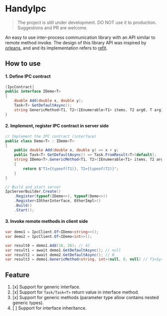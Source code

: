 # HandyIpc

> The project is still under development. DO NOT use it to production. Suggestions and PR are welcome.

An easy to use inter-process communication library with an API similar to remote method invoke. The design of this library API was inspired by [orleans](https://github.com/dotnet/orleans), and and its implementation refers to [refit](https://github.com/reactiveui/refit).

## How to use

#### 1. Define IPC contract

```csharp
[IpcContract]
public interface IDemo<T>
{
    double Add(double x, double y);
    Task<T> GetDefaultAsync();
    string GenericMethod<T1, T2>(IEnumerable<T1> items, T2 arg0, T arg1);
}
```

#### 2. Implement, register IPC contract in server side

```csharp
// Implement the IPC contract (interface)
public class Demo<T> : IDemo<T>
{
    public double Add(double x, double y) => x + y;
    public Task<T> GetDefaultAsync() => Task.FromResult<T>(default);
    string IDemo<T>.GenericMethod<T1, T2>(IEnumerable<T1> items, T2 arg0, T arg1)
    {
        return $"T1={typeof(T1)}, T2={typeof(T2)}";
    }
}
```

```csharp
// Build and start server
IpcServerBuilder.Create()
    .Register(typeof(IDemo<>), typeof(Demo<>))
    .Register<IOtherInterface, OtherImpl>()
    .Build()
    .Start();
```

#### 3. Invoke remote methods in client side

```csharp
var demo1 = IpcClient.Of<IDemo<string>>();
var demo2 = IpcClient.Of<IDemo<int>>();

var result0 = demo1.Add(16, 26); // 42
var result1 = await demo1.GetDefaultAsync(); // null
var result2 = await demo2.GetDefaultAsync(); // 0
var result3 = demo1.GenericMethod<string, int>(null, 0, null) // T1=System.String, T2=System.Int32
```

## Feature

1. [x] Support for generic interface.
2. [x] Support for `Task/Task<T>` return value in interface method.
3. [x] Support for generic methods (parameter type allow contains nested generic types).
4. [ ] Support for interface inheritance.

